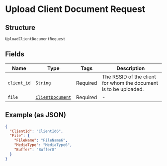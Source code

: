 
# Upload Client Document Request

## Structure

`UploadClientDocumentRequest`

## Fields

| Name | Type | Tags | Description |
|  --- | --- | --- | --- |
| `client_id` | `String` | Required | The RSSID of the client for whom the document is to be uploaded. |
| `file` | [`ClientDocument`](../../doc/models/client-document.md) | Required | - |

## Example (as JSON)

```json
{
  "ClientId": "ClientId6",
  "File": {
    "FileName": "FileName6",
    "MediaType": "MediaType6",
    "Buffer": "Buffer8"
  }
}
```

